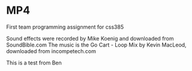 MP4
===

First team programming assignment for css385

Sound effects were recorded by Mike Koenig and downloaded from SoundBible.com
The music is the Go Cart - Loop Mix by Kevin MacLeod, downloaded from incompetech.com

This is a test from Ben